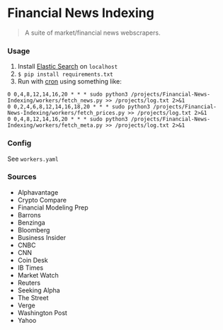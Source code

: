 # Financial News Indexing

> A suite of market/financial news webscrapers.

### Usage

1. Install [Elastic Search](https://www.elastic.co/) on `localhost`
2. `$ pip install requirements.txt`
3. Run with [cron](https://en.wikipedia.org/wiki/Cron) using something like:
```
0 0,4,8,12,14,16,20 * * * sudo python3 /projects/Financial-News-Indexing/workers/fetch_news.py >> /projects/log.txt 2>&1
0 0,2,4,6,8,12,14,16,18,20 * * * sudo python3 /projects/Financial-News-Indexing/workers/fetch_prices.py >> /projects/log.txt 2>&1
0 0,4,8,12,14,16,20 * * * sudo python3 /projects/Financial-News-Indexing/workers/fetch_meta.py >> /projects/log.txt 2>&1
```
### Config
See `workers.yaml`

### Sources
* Alphavantage
* Crypto Compare
* Financial Modeling Prep
* Barrons
* Benzinga
* Bloomberg
* Business Insider
* CNBC
* CNN
* Coin Desk
* IB Times
* Market Watch
* Reuters
* Seeking Alpha
* The Street
* Verge
* Washington Post
* Yahoo